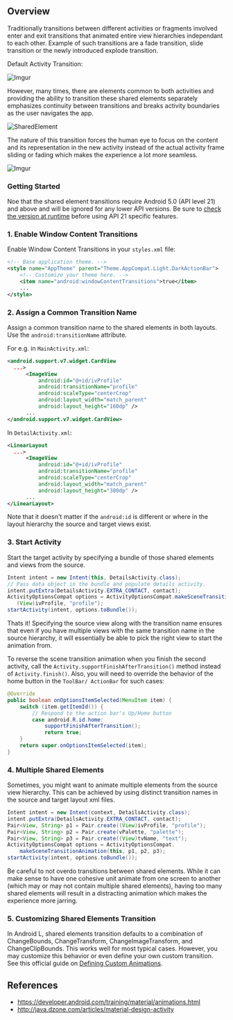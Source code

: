 ## Overview

Traditionally transitions between different activities or fragments involved enter and exit transitions that animated entire view hierarchies independant to each other. Example of such transitions are a fade transition, slide transition or the newly introduced explode transition.

Default Activity Transition:

![Imgur](http://i.imgur.com/KW88kGk.gif)

However, many times, there are elements common to both activities and providing the ability to transition these shared elements separately emphasizes continuity between transitions and breaks activity boundaries as the user navigates the app.

![SharedElement](http://3.bp.blogspot.com/-DnRuIu0QqgE/VAeEWFgCVdI/AAAAAAAAqak/t5NF8kHVRG8/s1600/heroview.png)

The nature of this transition forces the human eye to focus on the content and its representation in the new activity instead of the actual activity frame sliding or fading which makes the experience a lot more seamless.

![Imgur](http://i.imgur.com/IuYcb05.gif)

### Getting Started

Noe that the shared element transitions require Android 5.0 (API level 21) and above and will be ignored for any lower API versions. Be sure to [check the version at runtime](https://developer.android.com/training/material/compatibility.html#CheckVersion) before using API 21 specific features.

### 1. Enable Window Content Transitions

Enable Window Content Transitions in your `styles.xml` file:

 ```xml
 <!-- Base application theme. -->
 <style name="AppTheme" parent="Theme.AppCompat.Light.DarkActionBar">
     <!-- Customize your theme here. -->
     <item name="android:windowContentTransitions">true</item>
     ...
 </style>
 ```

### 2. Assign a Common Transition Name

Assign a common transition name to the shared elements in both layouts. Use the   `android:transitionName` attribute.

For e.g. in `MainActivity.xml`:

```xml
<android.support.v7.widget.CardView
  ...>
      <ImageView
          android:id="@+id/ivProfile"
          android:transitionName="profile"
          android:scaleType="centerCrop"
          android:layout_width="match_parent"
          android:layout_height="160dp" />
      ...
</android.support.v7.widget.CardView>
```

In `DetailActivity.xml`:

```xml
<LinearLayout
  ...>
      <ImageView
          android:id="@+id/ivProfile"
          android:transitionName="profile"
          android:scaleType="centerCrop"
          android:layout_width="match_parent"
          android:layout_height="380dp" />
      ...
</LinearLayout>
```

Note that it doesn't matter if the `android:id` is different or where in the layout hierarchy the source and target views exist.

### 3. Start Activity

Start the target activity by specifying a bundle of those shared elements and views from the source.

```java
Intent intent = new Intent(this, DetailsActivity.class);
// Pass data object in the bundle and populate details activity.
intent.putExtra(DetailsActivity.EXTRA_CONTACT, contact);
ActivityOptionsCompat options = ActivityOptionsCompat.makeSceneTransitionAnimation(this,
   (View)ivProfile, "profile");
startActivity(intent, options.toBundle());
```

Thats it! Specifying the source view along with the transition name ensures that even if you have multiple views with the same transition name in the source hierarchy, it will essentially be able to pick the right view to start the animation from.

To reverse the scene transition animation when you finish the second activity, call the `Activity.supportFinishAfterTransition()` method instead of `Activity.finish()`. Also, you will need to override the behavior of the home button in the `ToolBar/ ActionBar` for such cases:

```java
@Override
public boolean onOptionsItemSelected(MenuItem item) {
    switch (item.getItemId()) {
        // Respond to the action bar's Up/Home button
        case android.R.id.home:
            supportFinishAfterTransition();
            return true;
    }
    return super.onOptionsItemSelected(item);
}
```

### 4. Multiple Shared Elements

Sometimes, you might want to animate multiple elements from the source view hierarchy. This can be achieved by using distinct transition names in the source and target layout xml files.

```java
Intent intent = new Intent(context, DetailsActivity.class);
intent.putExtra(DetailsActivity.EXTRA_CONTACT, contact);
Pair<View, String> p1 = Pair.create((View)ivProfile, "profile");
Pair<View, String> p2 = Pair.create(vPalette, "palette");
Pair<View, String> p3 = Pair.create((View)tvName, "text");
ActivityOptionsCompat options = ActivityOptionsCompat.
    makeSceneTransitionAnimation(this, p1, p2, p3);
startActivity(intent, options.toBundle());
```

Be careful to not overdo transitions between shared elements. While it can make sense to have one cohesive unit animate from one screen to another (which may or may not contain multiple shared elements), having too many shared elements will result in a distracting animation which makes the experience more jarring.

### 5. Customizing Shared Elements Transition

In Android L, shared elements transition defaults to a combination of ChangeBounds, ChangeTransform, ChangeImageTransform, and ChangeClipBounds. This works well for most typical cases. However, you may customize this behavior or even define your own custom transition. See this official guide on [Defining Custom Animations](https://developer.android.com/training/material/animations.html).

## References

* <https://developer.android.com/training/material/animations.html>
* <http://java.dzone.com/articles/material-design-activity>